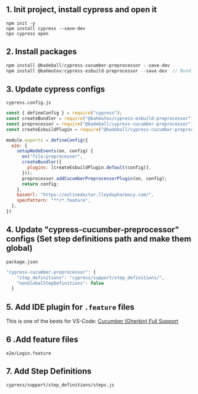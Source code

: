 ## 1. Init project, install cypress and open it
```
npm init -y
npm install cypress --save-dev
npx cypress open
```

## 2. Install packages

```javascript
npm install @badeball/cypress-cucumber-preprocessor --save-dev
npm install @bahmutov/cypress-esbuild-preprocessor --save-dev  // Bundle Cypress specs using esbuild - to increase performance
```

## 3. Update cypress configs
`cypress.config.js`
```javascript
const { defineConfig } = require("cypress");
const createBundler = require("@bahmutov/cypress-esbuild-preprocessor");
const preprocessor = require("@badeball/cypress-cucumber-preprocessor");
const createEsbuildPlugin = require("@badeball/cypress-cucumber-preprocessor/esbuild");

module.exports = defineConfig({
  e2e: {
    setupNodeEvents(on, config) {
      on("file:preprocessor",
      createBundler({
        plugins: [createEsbuildPlugin.default(config)],
      }));
      preprocessor.addCucumberPreprocessorPlugin(on, config);
      return config;
    },
    baseUrl: "https://onlinedoctor.lloydspharmacy.com/",
	specPattern: "**/*.feature",
  },
})

```

## 4. Update "cypress-cucumber-preprocessor" configs (Set step definitions path and make them global)
`package.json`

```javascript
"cypress-cucumber-preprocessor": {
    "step_definitions": "cypress/support/step_definitions/",
    "nonGlobalStepDefinitions": false
  }
```

## 5. Add IDE plugin for `.feature` files

This is one of the bests for VS-Code: [Cucumber (Gherkin) Full Support](https://marketplace.visualstudio.com/items?itemName=alexkrechik.cucumberautocomplete)

## 6 .Add feature files

`e2e/Login.feature`

## 7. Add Step Definitions

`cypress/support/step_definitions/steps.js`
